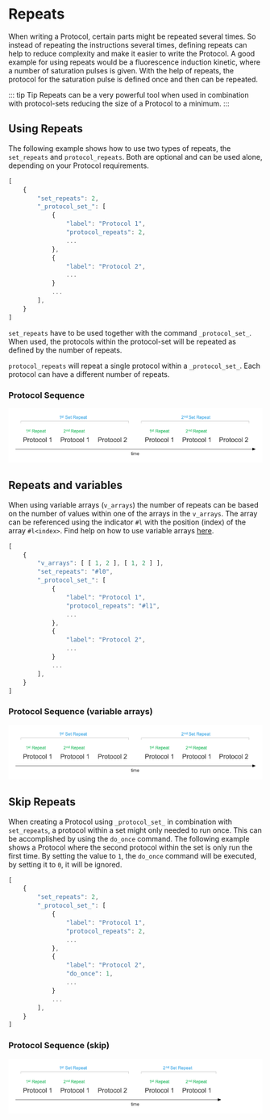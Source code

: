 # Repeats

When writing a Protocol, certain parts might be repeated several times. So instead of repeating the instructions several times, defining repeats can help to reduce complexity and make it easier to write the Protocol. A good example for using repeats would be a fluorescence induction kinetic, where a number of saturation pulses is given. With the help of repeats, the protocol for the saturation pulse is defined once and then can be repeated.

::: tip Tip
Repeats can be a very powerful tool when used in combination with protocol-sets reducing the size of a Protocol to a minimum.
:::

## Using Repeats

The following example shows how to use two types of repeats, the `set_repeats` and `protocol_repeats`. Both are optional and can be used alone, depending on your Protocol requirements.

```javascript
[
    {
        "set_repeats": 2,
        "_protocol_set_": [
            {
                "label": "Protocol 1",
                "protocol_repeats": 2,
                ...
            },
            {
                "label": "Protocol 2",
                ...
            }
            ...
        ],
    }
]
```

`set_repeats` have to be used together with the command `_protocol_set_`. When used, the protocols within the protocol-set will be repeated as defined by the number of repeats.

`protocol_repeats` will repeat a single protocol within a `_protocol_set_`. Each protocol can have a different number of repeats.

### Protocol Sequence

![Repeat sequence](./images/repeat-timeline.png)

## Repeats and variables

When using variable arrays (`v_arrays`) the number of repeats can be based on the number of values within one of the arrays in the `v_arrays`. The array can be referenced using the indicator `#l` with the position (index) of the array `#l<index>`. Find help on how to use variable arrays [here](./variables.md).

```javascript
[
    {
        "v_arrays": [ [ 1, 2 ], [ 1, 2 ] ],
        "set_repeats": "#l0",
        "_protocol_set_": [
            {
                "label": "Protocol 1",
                "protocol_repeats": "#l1",
                ...
            },
            {
                "label": "Protocol 2",
                ...
            }
            ...
        ],
    }
]
```

### Protocol Sequence (variable arrays)

![Repeat sequence](./images/repeat-timeline.png)

## Skip Repeats

When creating a Protocol using `_protocol_set_` in combination with `set_repeats`, a protocol within a set might only needed to run once. This can be accomplished by using the `do_once` command. The following example shows a Protocol where the second protocol within the set is only run the first time. By setting the value to `1`, the `do_once` command will be executed, by setting it to `0`, it will be ignored.

```javascript
[
    {
        "set_repeats": 2,
        "_protocol_set_": [
            {
                "label": "Protocol 1",
                "protocol_repeats": 2,
                ...
            },
            {
                "label": "Protocol 2",
                "do_once": 1,
                ...
            }
            ...
        ],
    }
]
```

### Protocol Sequence (skip)

![Repeat sequence](./images/repeat-timeline-skip.png)
